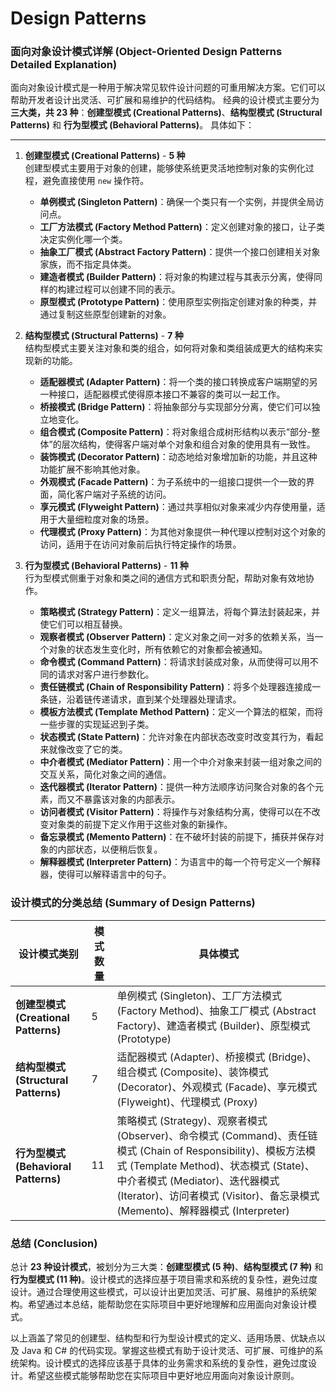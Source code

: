 # Design Patterns

### 面向对象设计模式详解 (Object-Oriented Design Patterns Detailed Explanation)

面向对象设计模式是一种用于解决常见软件设计问题的可重用解决方案。它们可以帮助开发者设计出灵活、可扩展和易维护的代码结构。
经典的设计模式主要分为**三大类，共 23 种**：**创建型模式 (Creational Patterns)**、**结构型模式 (Structural Patterns)** 和 **行为型模式 (Behavioral Patterns)**。
具体如下：

---

1. **创建型模式 (Creational Patterns)** - **5 种**  
   创建型模式主要用于对象的创建，能够使系统更灵活地控制对象的实例化过程，避免直接使用 `new` 操作符。
   - **单例模式 (Singleton Pattern)**：确保一个类只有一个实例，并提供全局访问点。
   - **工厂方法模式 (Factory Method Pattern)**：定义创建对象的接口，让子类决定实例化哪一个类。
   - **抽象工厂模式 (Abstract Factory Pattern)**：提供一个接口创建相关对象家族，而不指定具体类。
   - **建造者模式 (Builder Pattern)**：将对象的构建过程与其表示分离，使得同样的构建过程可以创建不同的表示。
   - **原型模式 (Prototype Pattern)**：使用原型实例指定创建对象的种类，并通过复制这些原型创建新的对象。

2. **结构型模式 (Structural Patterns)** - **7 种**  
   结构型模式主要关注对象和类的组合，如何将对象和类组装成更大的结构来实现新的功能。
   - **适配器模式 (Adapter Pattern)**：将一个类的接口转换成客户端期望的另一种接口，适配器模式使得原本接口不兼容的类可以一起工作。
   - **桥接模式 (Bridge Pattern)**：将抽象部分与实现部分分离，使它们可以独立地变化。
   - **组合模式 (Composite Pattern)**：将对象组合成树形结构以表示“部分-整体”的层次结构，使得客户端对单个对象和组合对象的使用具有一致性。
   - **装饰模式 (Decorator Pattern)**：动态地给对象增加新的功能，并且这种功能扩展不影响其他对象。
   - **外观模式 (Facade Pattern)**：为子系统中的一组接口提供一个一致的界面，简化客户端对子系统的访问。
   - **享元模式 (Flyweight Pattern)**：通过共享相似对象来减少内存使用量，适用于大量细粒度对象的场景。
   - **代理模式 (Proxy Pattern)**：为其他对象提供一种代理以控制对这个对象的访问，适用于在访问对象前后执行特定操作的场景。

3. **行为型模式 (Behavioral Patterns)** - **11 种**  
   行为型模式侧重于对象和类之间的通信方式和职责分配，帮助对象有效地协作。
   - **策略模式 (Strategy Pattern)**：定义一组算法，将每个算法封装起来，并使它们可以相互替换。
   - **观察者模式 (Observer Pattern)**：定义对象之间一对多的依赖关系，当一个对象的状态发生变化时，所有依赖它的对象都会被通知。
   - **命令模式 (Command Pattern)**：将请求封装成对象，从而使得可以用不同的请求对客户进行参数化。
   - **责任链模式 (Chain of Responsibility Pattern)**：将多个处理器连接成一条链，沿着链传递请求，直到某个处理器处理请求。
   - **模板方法模式 (Template Method Pattern)**：定义一个算法的框架，而将一些步骤的实现延迟到子类。
   - **状态模式 (State Pattern)**：允许对象在内部状态改变时改变其行为，看起来就像改变了它的类。
   - **中介者模式 (Mediator Pattern)**：用一个中介对象来封装一组对象之间的交互关系，简化对象之间的通信。
   - **迭代器模式 (Iterator Pattern)**：提供一种方法顺序访问聚合对象的各个元素，而又不暴露该对象的内部表示。
   - **访问者模式 (Visitor Pattern)**：将操作与对象结构分离，使得可以在不改变对象类的前提下定义作用于这些对象的新操作。
   - **备忘录模式 (Memento Pattern)**：在不破坏封装的前提下，捕获并保存对象的内部状态，以便稍后恢复。
   - **解释器模式 (Interpreter Pattern)**：为语言中的每一个符号定义一个解释器，使得可以解释语言中的句子。

### 设计模式的分类总结 (Summary of Design Patterns)

| **设计模式类别**        | **模式数量** | **具体模式**                                                                                                                                               |
|------------------------|-------------|----------------------------------------------------------------------------------------------------------------------------------------------------------|
| **创建型模式 (Creational Patterns)** | 5           | 单例模式 (Singleton)、工厂方法模式 (Factory Method)、抽象工厂模式 (Abstract Factory)、建造者模式 (Builder)、原型模式 (Prototype)                                                                 |
| **结构型模式 (Structural Patterns)** | 7           | 适配器模式 (Adapter)、桥接模式 (Bridge)、组合模式 (Composite)、装饰模式 (Decorator)、外观模式 (Facade)、享元模式 (Flyweight)、代理模式 (Proxy)                                                |
| **行为型模式 (Behavioral Patterns)** | 11          | 策略模式 (Strategy)、观察者模式 (Observer)、命令模式 (Command)、责任链模式 (Chain of Responsibility)、模板方法模式 (Template Method)、状态模式 (State)、中介者模式 (Mediator)、迭代器模式 (Iterator)、访问者模式 (Visitor)、备忘录模式 (Memento)、解释器模式 (Interpreter) |

### 总结 (Conclusion)

总计 **23 种设计模式**，被划分为三大类：**创建型模式 (5 种)**、**结构型模式 (7 种)** 和 **行为型模式 (11 种)**。设计模式的选择应基于项目需求和系统的复杂性，避免过度设计。通过合理使用这些模式，可以设计出更加灵活、可扩展、易维护的系统架构。希望通过本总结，能帮助您在实际项目中更好地理解和应用面向对象设计模式。

以上涵盖了常见的创建型、结构型和行为型设计模式的定义、适用场景、优缺点以及 Java 和 C# 的代码实现。掌握这些模式有助于设计灵活、可扩展、可维护的系统架构。设计模式的选择应该基于具体的业务需求和系统的复杂性，避免过度设计。希望这些模式能够帮助您在实际项目中更好地应用面向对象设计原则。


